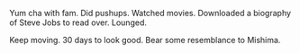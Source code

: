 Yum cha with fam. Did pushups. Watched movies. Downloaded a biography of Steve Jobs to read over. Lounged.

Keep moving. 30 days to look good. Bear some resemblance to Mishima.
